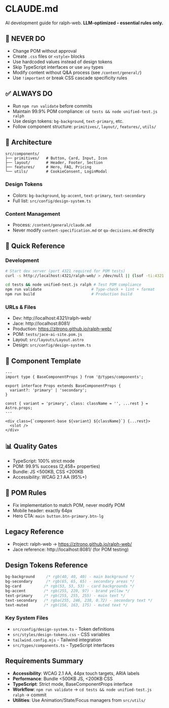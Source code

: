 # CLAUDE.md

AI development guide for ralph-web. **LLM-optimized - essential rules only.**

## 🚫 NEVER DO
- Change POM without approval
- Create `.css` files or `<style>` blocks  
- Use hardcoded values instead of design tokens
- Skip TypeScript interfaces or use `any` types
- Modify content without Q&A process (see `/content/general/`)
- Use `!important` or break CSS cascade specificity rules

## ✅ ALWAYS DO
- Run `npm run validate` before commits
- Maintain 99.9% POM compliance: `cd tests && node unified-test.js ralph`
- Use design tokens: `bg-background`, `text-primary`, etc.
- Follow component structure: `primitives/`, `layout/`, `features/`, `utils/`

## 📁 Architecture
```
src/components/
├── primitives/   # Button, Card, Input, Icon
├── layout/       # Header, Footer, Section  
├── features/     # Hero, FAQ, Pricing
└── utils/        # CookieConsent, LoginModal
```

### Design Tokens
- Colors: `bg-background`, `bg-accent`, `text-primary`, `text-secondary`
- Full list: `src/config/design-system.ts`

### Content Management
- Process: `/content/general/claude.md`
- Never modify `content-specification.md` or `qa-decisions.md` directly

## 🔧 Quick Reference

### Development
```bash
# Start dev server (port 4321 required for POM tests)
curl -s http://localhost:4321/ralph-web/ > /dev/null || (lsof -ti:4321 | xargs kill -9 2>/dev/null; npm run dev)

cd tests && node unified-test.js ralph # Test POM compliance  
npm run validate                      # Type-check + lint + format
npm run build                         # Production build
```

### URLs & Files
- Dev: http://localhost:4321/ralph-web/
- Jace: http://localhost:8081/
- Production: https://zitrono.github.io/ralph-web/
- POM: `tests/jace-ai-site.pom.js`
- Layout: `src/layouts/Layout.astro`
- Design: `src/config/design-system.ts`

## 🎯 Component Template
```astro
---
import type { BaseComponentProps } from '@/types/components';

export interface Props extends BaseComponentProps {
  variant?: 'primary' | 'secondary';
}

const { variant = 'primary', class: className = '', ...rest } = Astro.props;
---

<div class={`component-base ${variant} ${className}`} {...rest}>
  <slot />
</div>
```

## 📊 Quality Gates
- TypeScript: 100% strict mode
- POM: 99.9% success (2,458+ properties)  
- Bundle: JS <500KB, CSS <200KB
- Accessibility: WCAG 2.1 AA (95%+)

## 🚨 POM Rules
- Fix implementation to match POM, never modify POM
- Mobile header: exactly 64px
- Hero CTA: `main button.btn-primary.btn-lg`

## Legacy Reference
- Project: ralph-web → https://zitrono.github.io/ralph-web/
- Jace reference: http://localhost:8081/ (for POM testing)

## Design Tokens Reference
```css
bg-background     /* rgb(40, 40, 40) - main background */
bg-secondary      /* rgb(65, 65, 65) - secondary areas */
bg-card          /* rgb(53, 53, 53) - card backgrounds */
bg-accent        /* rgb(255, 220, 97) - brand yellow */
text-primary     /* rgb(255, 255, 255) - main text */
text-secondary   /* rgba(255, 246, 238, 0.72) - secondary text */
text-muted       /* rgb(156, 163, 175) - muted text */
```

### Key System Files
- `src/config/design-system.ts` - Token definitions
- `src/styles/design-tokens.css` - CSS variables
- `tailwind.config.mjs` - Tailwind integration
- `src/types/components.ts` - TypeScript interfaces

## Requirements Summary
- **Accessibility**: WCAG 2.1 AA, 44px touch targets, ARIA labels
- **Performance**: Bundle <500KB JS, <200KB CSS
- **TypeScript**: Strict mode, BaseComponentProps interface
- **Workflow**: `npm run validate` → `cd tests && node unified-test.js ralph` → commit
- **Utilities**: Use Animation/State/Focus managers from `src/utils/`
